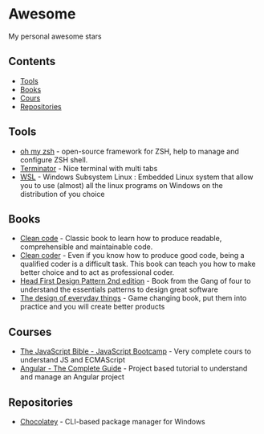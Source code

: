 # Awesome
My personal awesome stars

## Contents
- [Tools](#Tools)
- [Books](#Books)
- [Cours](#Cours)
- [Repositories](#Repositories)

## Tools
- [oh my zsh](https://github.com/ohmyzsh/ohmyzsh#readme) - open-source framework for ZSH, help to manage and configure ZSH shell.
- [Terminator](https://en.wikipedia.org/wiki/Terminator_(terminal_emulator)) - Nice terminal with multi tabs 
- [WSL](https://docs.microsoft.com/en-us/windows/wsl/) - Windows Subsystem Linux : Embedded Linux system that allow you to use (almost) all the linux programs on Windows on the distribution of you choice

## Books
- [Clean code](https://www.goodreads.com/book/show/3735293-clean-code) - Classic book to learn how to produce readable, comprehensible and maintainable code. 
- [Clean coder](https://www.goodreads.com/book/show/10284614-the-clean-coder?from_search=true&from_srp=true&qid=f5euGcEWIy&rank=2) - Even if you know how to produce good code, being a qualified coder is a difficult task. This book can teach you how to make better choice and to act as professional coder. 
- [Head First Design Pattern 2nd edition](https://www.goodreads.com/book/show/58128.Head_First_Design_Patterns) - Book from the Gang of four to understand the essentials patterns to design great software
- [The design of everyday things](https://www.goodreads.com/book/show/840.The_Design_of_Everyday_Things) - Game changing book, put them into practice and you will create better products

## Courses
- [The JavaScript Bible - JavaScript Bootcamp](https://www.udemy.com/course/javascript-bible/) - Very complete cours to understand JS and ECMAScript
- [Angular - The Complete Guide](https://www.udemy.com/course/the-complete-guide-to-angular-2) - Project based tutorial to understand and manage an Angular project

## Repositories
- [Chocolatey](https://github.com/chocolatey/choco) - CLI-based package manager for Windows
